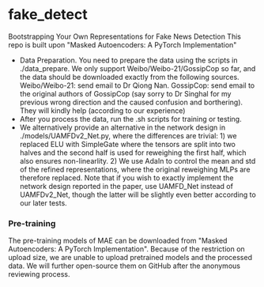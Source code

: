 # fake_detect
Bootstrapping Your Own Representations for Fake News Detection
This repo is built upon "Masked Autoencoders: A PyTorch Implementation" 
- Data Preparation. You need to prepare the data using the scripts in ./data_prepare. We only support Weibo/Weibo-21/GossipCop so far, and the data should be downloaded exactly from the following sources. Weibo/Weibo-21: send email to Dr Qiong Nan. GossipCop: send email to the original authors of GossipCop (say sorry to Dr Singhal for my previous wrong direction and the caused confusion and borthering). They will kindly help (according to our experience) 
- After you process the data, run the .sh scripts for training or testing. 
- We alternatively provide an alternative in the network design in ./models/UAMFDv2_Net.py, where the differences are trivial: 1) we replaced ELU with SimpleGate where the tensors are split into two halves and the second half is used for reweighing the first half, which also ensures non-linearlity. 2) We use AdaIn to control the mean and std of the refined representations, where the original reweighing MLPs are therefore replaced. Note that if you wish to exactly implement the network design reported in the paper, use UAMFD_Net instead of UAMFDv2_Net, though the latter will be slightly even better according to our later tests.  
### Pre-training
The pre-training models of MAE can be downloaded from "Masked Autoencoders: A PyTorch Implementation". Because of the restriction on upload size, we are unable to upload pretrained models and the processed data. We will further open-source them on GitHub after the anonymous reviewing process.
